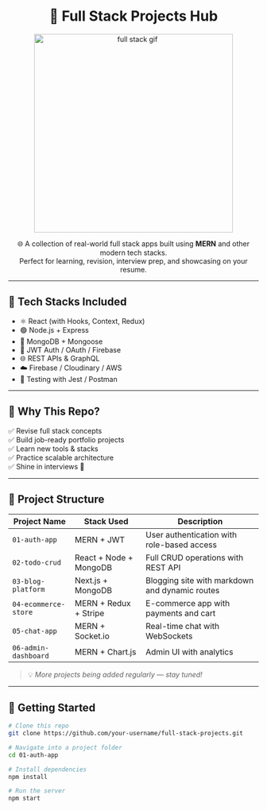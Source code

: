 <h1 align="center">
  🚀 Full Stack Projects Hub
</h1>

<p align="center">
  <img src="https://media.giphy.com/media/v1.Y2lkPTc5MGI3NjExZHV4cTQ2c2NvdGtycmZ5ejR6b3h3aDNoY2t5NW1vdnh2ZDR2MXh3byZlcD12MV9naWZzX3NlYXJjaCZjdD1n/ZVik7pBtu9dNS/giphy.gif" alt="full stack gif" width="400"/>
</p>

<p align="center">
  🌐 A collection of real-world full stack apps built using <b>MERN</b> and other modern tech stacks.<br>
  Perfect for learning, revision, interview prep, and showcasing on your resume.
</p>

---

## 🧰 Tech Stacks Included

- ⚛️ React (with Hooks, Context, Redux)
- 🟢 Node.js + Express
- 🍃 MongoDB + Mongoose
- 🔐 JWT Auth / OAuth / Firebase
- 🌐 REST APIs & GraphQL
- ☁️ Firebase / Cloudinary / AWS
- 🧪 Testing with Jest / Postman

---

## 🧠 Why This Repo?

✅ Revise full stack concepts  
✅ Build job-ready portfolio projects  
✅ Learn new tools & stacks  
✅ Practice scalable architecture  
✅ Shine in interviews 🚀

---

## 📁 Project Structure

| Project Name           | Stack Used              | Description                                     |
|------------------------|-------------------------|-------------------------------------------------|
| `01-auth-app`          | MERN + JWT              | User authentication with role-based access     |
| `02-todo-crud`         | React + Node + MongoDB  | Full CRUD operations with REST API             |
| `03-blog-platform`     | Next.js + MongoDB       | Blogging site with markdown and dynamic routes |
| `04-ecommerce-store`   | MERN + Redux + Stripe   | E-commerce app with payments and cart          |
| `05-chat-app`          | MERN + Socket.io        | Real-time chat with WebSockets                 |
| `06-admin-dashboard`   | MERN + Chart.js         | Admin UI with analytics                        |

> 💡 *More projects being added regularly — stay tuned!*

---

## 🚀 Getting Started

```bash
# Clone this repo
git clone https://github.com/your-username/full-stack-projects.git

# Navigate into a project folder
cd 01-auth-app

# Install dependencies
npm install

# Run the server
npm start
